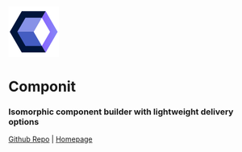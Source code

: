 <img src="https://github.com/marshallcb/componit/raw/master/componit.png" alt="componit" width="100" />

# Componit

### Isomorphic component builder with lightweight delivery options

[Github Repo](https://github.com/MarshallCB/componit) | [Homepage](https://m4r.sh/libraries/componit)
